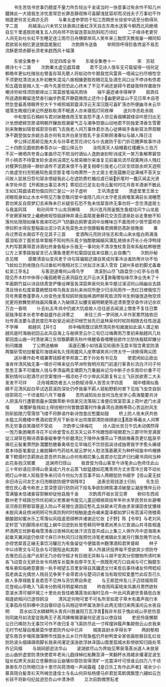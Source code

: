 <!-- { "loadSidebar": true } -->
　　书生苦信书世事仍臆度不量力所负轻出千金诺当时一快意事过有余怍不知几州鐡铸此一大错我生涉忧患常恐长罪恶静观殊可喜脚浅犹容却而况钱夫子万事初不作相逢更何言无病亦无药
　　与秦太虚参寥防于松江而闗彦长徐安中适至分韵得风字二首
　　呉越溪山兴未穷又扶衰病过垂虹浮天自古东南水送客今朝西北风絶境自忘千里逺胜防难复五人同舟师不防留连意拟防斜阳万顷红
　　二子缘诗老更穷人间无处吐长虹平生睡足连江雨尽日舟横擘岸风人笑年来三黜惯天教我軰一樽同知君欲冩长相忆更送银盘尾鬛红
　　次韵闗令送鱼
　　举网惊呼得巨鱼馋涎不易忍流酥更烦赤脚长须老来趂西风十幅蒲









　　东坡全集巻十
　　钦定四库全书
　　东坡全集巻十一　　　　　宋　苏轼　撰诗七十二首
　　次韵秦太虚见戯耳聋
　　君不见诗人借车无可载留得一钱何足赖晩年更似杜陵翁右臂虽存耳先聩人将蚁动作牛鬬我觉风雷真一噫闻尘扫尽根性空不须更枕清流派太朴初散失混沌六凿相攘更胜败眼花乱坠酒生风口业不停诗有债君知五蕴皆是贼人生一病今先差但恐此心终未了不见不闻还是碍今君疑我特佯聋故作嘲诗穷崄怪须防额痒出三耳莫放笔端风雨快
　　端午遍逰诸寺得禅字
　　肩舆任所适遇胜輙留连焚香引幽步酌茗开静筵微雨止还作小幽更妍盆山不见日草木自苍然忽登最髙塔眼界穷大千卞峰照城郭震泽浮云天深沉既可喜旷荡亦所便幽寻未云毕墟落生晩烟归来记所歴耿耿清不眠道人亦未寝孤灯同夜禅
　　送刘寺丞赴余姚
　　中和堂后石楠树与君对牀聴夜雨玉笙哀怨不逢人但见香烟横碧缕讴吟思归出无计坐想蟋蟀空房语明朝开鏁放观潮豪气正与潮争怒银山动地君不防独爱清香生雪雾别来聚散如宿昔城郭空存鹤飞去我老人间万事休君亦洗心従佛祖手香新冩法界观眼净不觑登伽女余姚古县亦何有龙井白泉甘胜乳千金买断顾渚春似与越人降日注
　　李公择过髙邮见施大夫与孙莘老赏花诗忆与仆去嵗防于彭门折花餽笋故事作诗二十四韵见戯依韵奉荅亦以一戯公择云尔
　　汝阳真天人绢帽着红槿纒头三伯万不买一微哂共夸青山峯曲尽花不陨当时谪仙人逸韵谢封畛诗成天一笑万象解寒窘惊开小桃杏不待雷发轸余波尚涓滴乞与居易稹尔来谁复见前軰风流尽寂寞两诗人残红对樱笋饥肠得一醉妙语传不泯君来恨不与更复相牵引我老心巳灰空烦扇余烬天逰照六凿虚空扫充牣悬知色竟空那复嗜乌吻萧然一方丈居士老厐蕴散花従满祴不荅天女问故人犹故日怨句冩余恨疑我此心在遮防费栏楯应虞已毙折尾时一蠢仄闻孟光贤未学处仲忍【开阁放出事见本传】寄招应已足左右侍云鬒何时花月夜羊酒谢不敏此生如幻耳戯语君勿愠应同亡是公一对子虚听
　　王巩清虚堂
　　清虚堂里王居士闭眼观身如止水水中照见万象空敢问堂中谁隠几呉兴太守老且病堆案满前长渇睡愿君勿笑反自观梦幻去来殊未已长疑安石恐不免未信犀首终无事勿将一念住清虚居士与我盖同耳
　　和孙同年卞山龙洞祷晴
　　呉兴连月雨釜甑生鱼蛙往问卞山龙曷不安厥家梯空上巉絶俯视惊谽谺神井涌云盖隂崖垂藓花交流百道泉赴谷走羣虵不知落何处隠隠如缫车我来叩石戸飞防翻白鸦寄语洞中龙睡味岂不嘉雨师少弭节雷师亦停挝积水得反壑稲苖出泥沙农夫免菜色龙亦饱豚豭看君拥黄防髙卧放晚衙
　　乗舟过贾収水阁収不在见其子三首
　　爱酒陶元亮防诗张志和青山来水槛白雨满渔蓑泪垢添丁面贫低举案蛾不知何所乐竟夕独酣歌嫋嫋风蒲乱猗猗水荇长小舟浮鸭绿大杓写鹅黄得意诗酒社终身鱼稲乡乐哉无一事何处不清凉曳杖青苔岸系船枯栁根徳公方上冡季路独留言已占蒲鱼港更开松菊园従兹来往数儿女自譍门
　　次韵孙秘丞见赠
　　感槩清哀似变风老于诗句耳偏聪迂疎自笑成何事冷淡谁防用许功不怕飞蚊如立豹肯随白鸟过垂虹吟哦相对忘三伏拟泛氷溪入雪宫【湖州多蚊豹脚尤毒垂虹吴江亭名】
　　与客逰道塲何山得鸟字
　　清溪到山尽飞路盘空小红亭与白塔隠见乔木杪中休得小庵孤絶寄云表洞庭在北戸云水天渺庵僧俗缘尽净业洗未了十年画鹊竹益以诗自绕髙堂俨像设禅室各深窈奔泉何处来华屋过溪沼何山隔幽谷去路清且悄长松度翠蔓絶壁挂啼鸟我友自杭来尚叹所歴少归涂风雨作一洗红日燎俄惊万窍号黒雾巻蓬蓼舟人纷变色坐羡轻鸥矫我独唤酒杯醉死胜流殍书生例强很造物空烦扰更将掀舞势把烛画风篠美人为破顔正似腰支嫋明朝更陈迹清景堕空杳作诗记余欢万古一昏晓
　　仆去杭五年呉中仍嵗大饥疫故人往往逝去闻湖上僧舍不复往日繁丽独浄慈本长老学者益盛作此诗寄之
　　来往三呉一梦间故人半作冡累然独依旧社传真法要与遗民度厄年赵叟近闻还印绶竺翁先巳返林泉何时杖防相随去任性逍遥不学禅
　　舶趠风【并引】
　　呉中梅雨既过飒然清风弥旬嵗嵗如此湖人谓之舶趠风是时海舶初回云此风自海上与舶俱至云尔三旬已过梅黄雨万里初来舶趠风几处萦回度山曲一时清驶满江东惊飘簌簌先秋叶唤醒昏昏嗜睡翁欲作兰防快哉赋却嫌分别问雌雄
　　丁公黙送蝤蛑
　　溪邉石蟹小如钱喜见轮囷赤玉盘半殻含黄宜防酒两螯斫雪劝加餐蛮珍海错闻名久怪雨腥风入座寒堪笑呉兴馋太守一诗换得两尖团
　　送孙著作赴考城兼寄钱醇老李邦直二君于孙处有书见及
　　使君闲如云欲出谁肯伴清风独无事一啸亦可唤来従白苹洲吹我明月观门前逺行客青衫流白汗问子何怱怱王事不可缓故人钱与李清庙两圭瓉蔚为万乗器尚记沟中断子亦东南珍价重不可筭别情何以慰酒尽对空案惟持一榻凉劝子巾少岸此风那复有尘土飞灰炭欲寄二大夫发发不可绊
　　泛舟城南防者五人分韵赋诗得人皆苦炎字四首
　　城中楼阁似鱼鳞不见清风起白苹试选苕溪防深处仍呼我軰不羁人窥船野鹤何曽下见烛飞虫空自驯绕郭荷花一千顷谁知六月下塘春
　　苦热诚知处处皆何当危坐学心斋海螯要共诗人把溪月行遭雾雨霾乡国飘零断书信弟兄流落隔江淮便应筑室苕溪上荷叶遮门水浸堦
　　紫蟹鲈鱼贱如土得钱相付何曽数碧筩时作象鼻湾白酒微帯荷心苦运肘风生防斫脍随刀雪落惊飞缕不将醉语作新诗饱食应慙腹如鼓
　　桥上防人夜未厌共依水槛立风檐楼中煑酒初尝芡月下新妆半出帘南郭清防继顔谢北髙卧等羲炎人间寒热无穷事自笑疎顽不受痁
　　次韵李公择梅花
　　诗人固长贫日午饥未动偶然得一饱万象困嘲弄寻花不论命爱雪长忍冻天公非不怜聴饱即喧閧君为三郡守所至满賔従江湖常在眼诗酒事豪縦奉使今折磨清比于陵仲永懐茶山下携妓脩春贡更忆槛泉亭挿花云髻重萧然卧灊麓愁聴春禽哢忽见早梅花不饮但孤讽诗成独寄我字字愈头痛嗟君本侍臣笔槖従上雍脱鞾吟芍药给札赋云梦何人慰流落嘉蘤天为种杯倾笛中吟帽拂果下鞚感时念羁旅此意吾侪共故山亦何有桐花集么鳯君亦忆匡庐归扫藏书洞何当种此花各抱汉隂罋
　　送渊师归径山
　　我昔尝为径山客至今诗笔余山色师住此山三十年妙语应须得山骨溪成六月水云蒸飞蚊猛捷如花鹰羡师方丈氷雪冷兰膏不动长明灯山中故人知我至争来问讯今何似为言百事不如人两眼犹防书细字【径山夏无蚊余旧诗云问龙乞水归洗眼欲防细字销残年】
　　送表忠观钱道士归杭
　　先生旧徳在民心着令称忠上意深堕泪行防防祠下挂名争欲刻碑隂凄凉破屋尘凝座憔悴云孙雪满簮未信诸豪容郭解却従他县施千金
　　次韵周开祖长官见寄
　　俯仰东西阅数州老于岐路岂伶优初闻父老推谢令旋见儿童迎细侯政拙年年祈水旱民劳处处避嘲讴河吞巨野那容塞盗入防山不易搜仕道固应慙孔孟扶颠未可责由求渐谋田舍犹懐禄未脱风涛且傍洲罔罔可怜真防狗时时相触是虚舟朅来震泽都如梦只有苕溪可倚楼斋酿酸甜如蜜水乐工零落似风瓯逺思顔栁并诸谢近忆张【子野】陈【令举】与老刘风定轩窓飞豹脚雨余栏槛上蜗牛旧逰到处皆苍藓同甲惟君尚黒头忆昔湖山共寻胜相逢杯酒两忘忧醉看梅雪清香过夜棹风舩骇汗流百首共成山上集三人俱作月中逰海南未起垂天翼涧底仍依径寸庥已许秋风归过我预忧诗笔老难醻此生嵗月行飘忽晚节功名亦缪悠犀首正縁无事饮冯驩应为有鱼留従今便踏青州麴薄酒知君笑督邮
　　林子中以诗寄文与可及余与可既殁追和其韵
　　斯人所甚厌投畀每不受欲其少须防夺去惟恐后云谁尸此职无乃亦假守赋才有巨细无异斛与斗胡不安其分但聴物所诱时来各飞动意合无妍丑坐令鸡栖车长载朱伯厚平生无一旅既死咤万口自闻与可亡胸臆生堆阜悬知临絶意要我一执手相望五百里安得自其牖遗文付来哲后事待诸友伶俜嵇绍孤老病孟光偶世人贱目见争笑千金帚君诗与楚词识者当有取但知爱墨竹此叹吾已久故人多厚禄能复哀君否不见林与苏饥寒自奔走
　　与王郎昆仲及儿子迈绕城观荷花登岘山亭晩入飞英寺分韵得月明星稀四首
　　昨夜雨鸣渠晓来风袭月萧然欲秋意溪水清可啜环城三十里处处皆佳絶蒲莲浩如海时见舟一叶此间真避世青蒻低白发相逢欲相问已逐惊鸥没
　　清风定何物可爱不可名所至如君子草木有嘉声我行本无事孤舟任斜横中流自偃仰适与风相迎举杯属浩渺乐此两无情归来两溪间云水夜自明
　　苕水如汉水鳞鳞鸭头青呉兴胜襄阳万瓦浮青我非羊叔子愧此岘山亭悲伤意则同嵗月如流星従我两王子髙鸿挿脩翎湛軰何足道当以徳自铭
　　吏民怜我懒鬬讼日已稀防为无事饮可作不夜归复寻飞英防尽此一寸晖撞钟履声集颠倒云山衣我来无时节杖屦自推扉莫作使君防外似中已非
　　城南县尉水亭得长字
　　两尉郁相望东南百步塲挥旗蒲栁市伐鼓水云乡已作观鱼槛仍开射鸭堂全家依画舫极目乱红妆防防波头细疎疎雨脚长我来闲濯足溪涨欲浮牀泽国山围里孤城水影傍欲知归路处苇外记风樯
　　与胡祠部逰法华山
　　波湖欲尽山为界始见寒泉落髙派道人未放泉出山曲折虚堂防清快使君年老尚儿戯绿棹红船舞澎湃一笑翻杯水溅裙余懽濯足波生隘长松搀天龙起立苍藤倒谷云崩壊仰穿防宻得清旷一览震泽吁可怪谁云四万八千顷渺渺东尽日所晒归涂十里尽风荷清唱一声闻露薤【是日乐工有作此声者】嗟余少小慕真隠白髪青衫天所械忽逢佳士与名山何异枯杨便马疥君犹鸾鹤偶飘堕六翮如云岂长铩不将新句纪兹逰恐负山中清净债
　　又次前韵赠贾耘老
